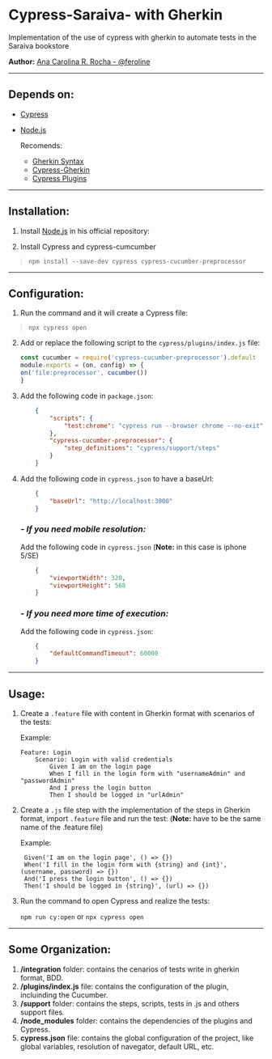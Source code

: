# Cypress-Saraiva- with Gherkin
Implementation of the use of cypress with gherkin to automate tests in the Saraiva bookstore

**Author:** [Ana Carolina R. Rocha - @feroline](https://github.com/feroline)
____
## Depends on: 

- [Cypress](https://docs.cypress.io/guides/getting-started/installing-cypress)
- [Node.js](https://nodejs.org/en/)
  
  Recomends: 
  - [Gherkin Syntax](https://cucumber.io/docs/gherkin/)
  - [Cypress-Gherkin](https://docs.cypress.io/faq/questions/using-cypress-faq#Can-I-use-Cucumber-to-write-tests)
  - [Cypress Plugins](https://docs.cypress.io/plugins/directory)

____    
## Installation:

1. Install [Node.js](https://nodejs.org/en/) in his official repository: 

2. Install Cypress and cypress-cumcumber 

>    ```npm install --save-dev cypress cypress-cucumber-preprocessor ```    

____
## Configuration:

1. Run the command and it will create a Cypress file:
 
>   ```npx cypress open``` 

2.  Add or replace the following script to the ``cypress/plugins/index.js`` file:

    ```js
    const cucumber = require('cypress-cucumber-preprocessor').default
    module.exports = (on, config) => {
    on('file:preprocessor', cucumber())
    }
    ```

3. Add the following code in ```package.json```:

    ```json
        {
            "scripts": {
                "test:chrome": "cypress run --browser chrome --no-exit"
            },
            "cypress-cucumber-preprocessor": {
                "step_definitions": "cypress/support/steps"
            }
        }
    ```
4. Add the following code in ```cypress.json``` to have a baseUrl: 
 
    ```json
        {
            "baseUrl": "http://localhost:3000"
        }
    ```
    ### - *If you need mobile resolution:*
    Add the following code in ```cypress.json``` (**Note:** in this case is iphone 5/SE)

    ```json
        {
            "viewportWidth": 320,
            "viewportHeight": 568
        }
    ```
    ### - *If you need more time of execution:*
    Add the following code in ```cypress.json```:
        
    ```json
        {
            "defaultCommandTimeout": 60000
        }
    ```
____
## Usage:

1. Create a ```.feature``` file with content in Gherkin format with scenarios of the tests:
   
   Example: 
    ```gherkin
    Feature: Login
        Scenario: Login with valid credentials
            Given I am on the login page
            When I fill in the login form with "usernameAdmin" and "passwordAdmin"
            And I press the login button
            Then I should be logged in "urlAdmin"
    ```
2. Create a ```.js``` file step with the implementation of the steps in Gherkin format, import ```.feature``` file and run the test: (**Note:** have to be the same name of the .feature file)
   
   Example: 
   ```gherkin
    Given('I am on the login page', () => {})
    When('I fill in the login form with {string} and {int}', (username, password) => {})
    And('I press the login button', () => {})
    Then('I should be logged in {string}', (url) => {})
   ```
3. Run the command to open Cypress and realize the tests:
    
   ```npm run cy:open``` or ```npx cypress open``` 

____
## Some Organization:

1. __/integration__ folder: contains the cenarios of tests write in gherkin format, BDD.
2. __/plugins/index.js__ file: contains the configuration of the plugin, incluinding the Cucumber.
3. __/support__ folder: contains the steps, scripts, tests in .js and others support files.
4. __/node_modules__ folder: contains the dependencies of the plugins and Cypress.
5. __cypress.json__ file: contains the global configuration of the project, like global variables, resolution of navegator, default URL, etc.